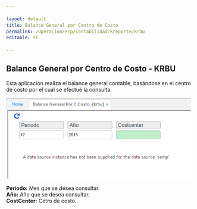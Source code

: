```yaml
---

layout: default
title: Balance General por Centro de Costo
permalink: /Operacion/erp/contabilidad/kreporte/krbu
editable: si

---
```


## Balance General por Centro de Costo - KRBU

Esta aplicación realiza el balance general contable, basándose en el centro de costo por el cual se efectué la consulta.  

![](KRBU.png)

**Periodo:** Mes que se desea consultar.  
**Año:** Año que se desea consultar.  
**CostCenter:** Cetro de costo.  








